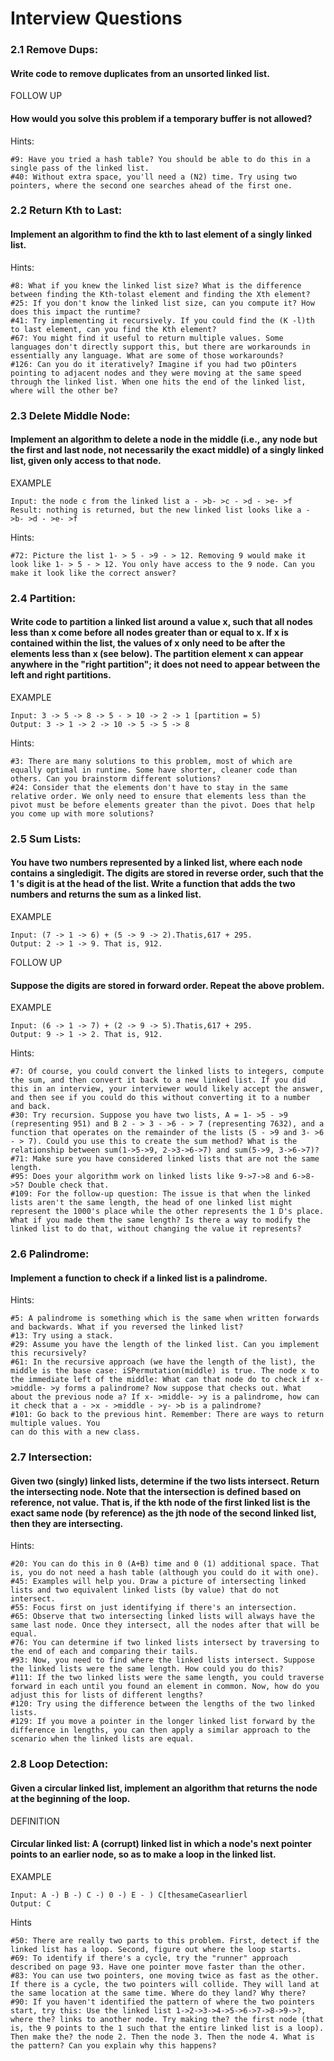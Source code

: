 # Interview Questions

### 2.1 Remove Dups:
#### Write code to remove duplicates from an unsorted linked list.
FOLLOW UP
#### How would you solve this problem if a temporary buffer is not allowed?
Hints:
```
#9: Have you tried a hash table? You should be able to do this in a single pass of the linked list.
#40: Without extra space, you'll need a (N2) time. Try using two pointers, where the second one searches ahead of the first one.
```
### 2.2 Return Kth to Last:
#### Implement an algorithm to find the kth to last element of a singly linked list.
Hints:
```
#8: What if you knew the linked list size? What is the difference between finding the Kth-tolast element and finding the Xth element?
#25: If you don't know the linked list size, can you compute it? How does this impact the runtime?
#41: Try implementing it recursively. If you could find the (K -l)th to last element, can you find the Kth element?
#67: You might find it useful to return multiple values. Some languages don't directly support this, but there are workarounds in essentially any language. What are some of those workarounds?
#126: Can you do it iteratively? Imagine if you had two pOinters pointing to adjacent nodes and they were moving at the same speed through the linked list. When one hits the end of the linked list, where will the other be?
```

### 2.3 Delete Middle Node:
#### Implement an algorithm to delete a node in the middle (i.e., any node but the first and last node, not necessarily the exact middle) of a singly linked list, given only access to that node.
EXAMPLE
```
Input: the node c from the linked list a - >b- >c - >d - >e- >f
Result: nothing is returned, but the new linked list looks like a - >b- >d - >e- >f
```
Hints:
```
#72: Picture the list 1- > 5 - >9 - > 12. Removing 9 would make it look like 1- > 5 - > 12. You only have access to the 9 node. Can you make it look like the correct answer?
```

### 2.4 Partition:
#### Write code to partition a linked list around a value x, such that all nodes less than x come before all nodes greater than or equal to x. lf x is contained within the list, the values of x only need to be after the elements less than x (see below). The partition element x can appear anywhere in the "right partition"; it does not need to appear between the left and right partitions.
EXAMPLE
```
Input: 3 -> 5 -> 8 -> 5 - > 10 -> 2 -> 1 [partition = 5)
Output: 3 -> 1 -> 2 -> 10 -> 5 -> 5 -> 8
```
Hints:
```
#3: There are many solutions to this problem, most of which are equally optimal in runtime. Some have shorter, cleaner code than others. Can you brainstorm different solutions?
#24: Consider that the elements don't have to stay in the same relative order. We only need to ensure that elements less than the pivot must be before elements greater than the pivot. Does that help you come up with more solutions?
```

### 2.5 Sum Lists:
#### You have two numbers represented by a linked list, where each node contains a singledigit. The digits are stored in reverse order, such that the 1 's digit is at the head of the list. Write a function that adds the two numbers and returns the sum as a linked list.
EXAMPLE
```
Input: (7 -> 1 -> 6) + (5 -> 9 -> 2).Thatis,617 + 295.
Output: 2 -> 1 -> 9. That is, 912.
```
FOLLOW UP
#### Suppose the digits are stored in forward order. Repeat the above problem.
EXAMPLE
```
Input: (6 -> 1 -> 7) + (2 -> 9 -> 5).Thatis,617 + 295.
Output: 9 -> 1 -> 2. That is, 912.
```
Hints:
```
#7: Of course, you could convert the linked lists to integers, compute the sum, and then convert it back to a new linked list. If you did this in an interview, your interviewer would likely accept the answer, and then see if you could do this without converting it to a number and back.
#30: Try recursion. Suppose you have two lists, A = 1- >5 - >9 (representing 951) and B 2 - > 3 - >6 - > 7 (representing 7632), and a function that operates on the remainder of the lists (5 - >9 and 3- >6 - > 7). Could you use this to create the sum method? What is the relationship between sum(1->5->9, 2->3->6->7) and sum(5->9, 3->6->7)?
#71: Make sure you have considered linked lists that are not the same length.
#95: Does your algorithm work on linked lists like 9->7->8 and 6->8->5? Double check that.
#109: For the follow-up question: The issue is that when the linked lists aren't the same length, the head of one linked list might represent the 1000's place while the other represents the 1 D's place. What if you made them the same length? Is there a way to modify the linked list to do that, without changing the value it represents?
```

### 2.6 Palindrome:
#### Implement a function to check if a linked list is a palindrome.
Hints:
```
#5: A palindrome is something which is the same when written forwards and backwards. What if you reversed the linked list?
#13: Try using a stack.
#29: Assume you have the length of the linked list. Can you implement this recursively?
#61: In the recursive approach (we have the length of the list), the middle is the base case: iSPermutation(middle) is true. The node x to the immediate left of the middle: What can that node do to check if x- >middle- >y forms a palindrome? Now suppose that checks out. What about the previous node a? If x- >middle- >y is a palindrome, how can it check that a - >x - >middle - >y- >b is a palindrome?
#101: Go back to the previous hint. Remember: There are ways to return multiple values. You
can do this with a new class.
```

### 2.7 Intersection:
#### Given two (singly) linked lists, determine if the two lists intersect. Return the intersecting node. Note that the intersection is defined based on reference, not value. That is, if the kth node of the first linked list is the exact same node (by reference) as the jth node of the second linked list, then they are intersecting.
Hints:
```
#20: You can do this in 0 (A+B) time and 0 (1) additional space. That is, you do not need a hash table (although you could do it with one).
#45: Examples will help you. Draw a picture of intersecting linked lists and two equivalent linked lists (by value) that do not intersect.
#55: Focus first on just identifying if there's an intersection.
#65: Observe that two intersecting linked lists will always have the same last node. Once they intersect, all the nodes after that will be equal.
#76: You can determine if two linked lists intersect by traversing to the end of each and comparing their tails.
#93: Now, you need to find where the linked lists intersect. Suppose the linked lists were the same length. How could you do this?
#111: If the two linked lists were the same length, you could traverse forward in each until you found an element in common. Now, how do you adjust this for lists of different lengths?
#120: Try using the difference between the lengths of the two linked lists.
#129: If you move a pointer in the longer linked list forward by the difference in lengths, you can then apply a similar approach to the scenario when the linked lists are equal.
```

### 2.8 Loop Detection:
#### Given a circular linked list, implement an algorithm that returns the node at the beginning of the loop.
DEFINITION
#### Circular linked list: A (corrupt) linked list in which a node's next pointer points to an earlier node, so as to make a loop in the linked list.
EXAMPLE
```
Input: A -) B -) C -) 0 -) E - ) C[thesameCasearlierl
Output: C
```
Hints
```
#50: There are really two parts to this problem. First, detect if the linked list has a loop. Second, figure out where the loop starts.
#69: To identify if there's a cycle, try the "runner" approach described on page 93. Have one pointer move faster than the other.
#83: You can use two pointers, one moving twice as fast as the other. If there is a cycle, the two pointers will collide. They will land at the same location at the same time. Where do they land? Why there?
#90: If you haven't identified the pattern of where the two pointers start, try this: Use the linked list 1->2->3->4->5->6->7->8->9->?, where the? links to another node. Try making the? the first node (that is, the 9 points to the 1 such that the entire linked list is a loop). Then make the? the node 2. Then the node 3. Then the node 4. What is the pattern? Can you explain why this happens?
```